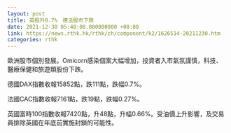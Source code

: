 ```yaml
---
layout: post
title: 英股升0.7%　德法股市下跌
date: 2021-12-30 05:48:08.000000000 +08:00
link: https://news.rthk.hk/rthk/ch/component/k2/1626514-20211230.htm
categories: rthk
---
```


歐洲股市個別發展。Omicorn感染個案大幅增加，投資者入市氣氛謹慎，科技、醫療保健和旅遊類股份下跌。

德國DAX指數收報15852點，跌111點，跌幅0.7%。

法國CAC指數收報7161點，跌19點，跌幅0.27%。

英國富時100指數收報7420點，升48點，升幅0.66%。受油價上升影響，及交易員排除英國在年底前實施封鎖的可能性。
